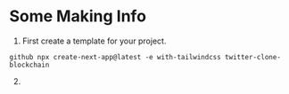 # Some Making Info  

1. First create a template for your project.
```
github npx create-next-app@latest -e with-tailwindcss twitter-clone-blockchain
```

2.